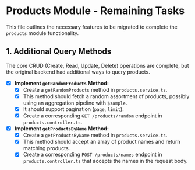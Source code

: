 # Products Module - Remaining Tasks

This file outlines the necessary features to be migrated to complete the `products` module functionality.

## 1. Additional Query Methods

The core CRUD (Create, Read, Update, Delete) operations are complete, but the original backend had additional ways to query products.

- [x] **Implement `getRandomProducts` Method:**
    - [x] Create a `getRandomProducts` method in `products.service.ts`.
    - [x] This method should fetch a random assortment of products, possibly using an aggregation pipeline with `$sample`.
    - [x] It should support pagination (`page`, `limit`).
    - [x] Create a corresponding `GET /products/random` endpoint in `products.controller.ts`.

- [x] **Implement `getProductsByName` Method:**
    - [x] Create a `getProductsByName` method in `products.service.ts`.
    - [x] This method should accept an array of product names and return matching products.
    - [x] Create a corresponding `POST /products/names` endpoint in `products.controller.ts` that accepts the names in the request body.
